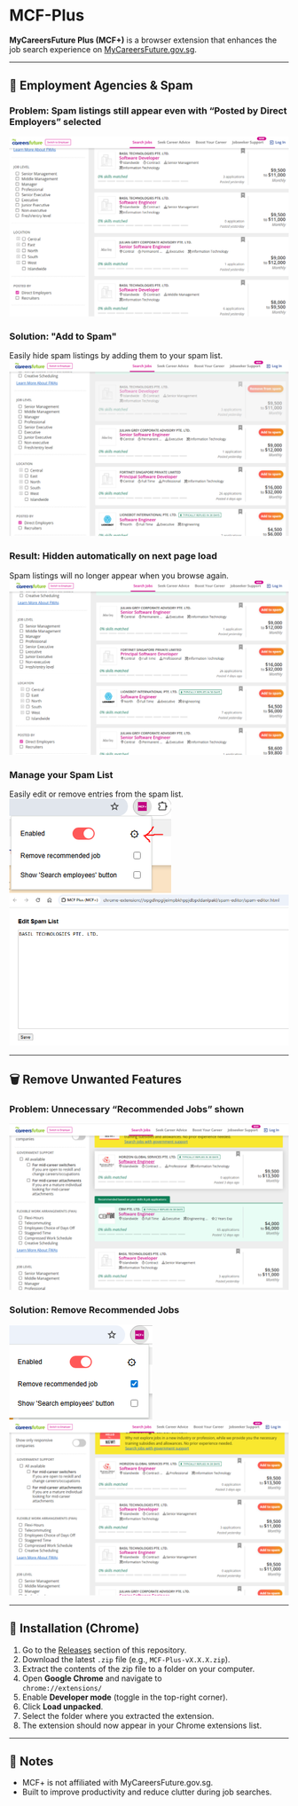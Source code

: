 # MCF-Plus
**MyCareersFuture Plus (MCF+)** is a browser extension that enhances the job search experience on [MyCareersFuture.gov.sg](https://www.mycareersfuture.gov.sg).

---

## 🚫 Employment Agencies & Spam

### Problem: Spam listings still appear even with **“Posted by Direct Employers”** selected
![Screenshot: spam listings](./img/spam.PNG)

### Solution: "Add to Spam"
Easily hide spam listings by adding them to your spam list.
![Screenshot: add to spam](./img/add_to_spam.PNG)

### Result: Hidden automatically on next page load
Spam listings will no longer appear when you browse again.
![Screenshot: spam removed](./img/spam_gone.PNG)

### Manage your Spam List
Easily edit or remove entries from the spam list.
![Screenshot: spam editor button](./img/spam_editor_button.PNG)  
![Screenshot: spam editor](./img/spam_editor.PNG)

---

## 🗑️ Remove Unwanted Features

### Problem: Unnecessary “Recommended Jobs” shown
![Screenshot: recommended jobs](./img/recommended_jobs.PNG)

### Solution: Remove Recommended Jobs
![Screenshot: remove recommended jobs](./img/remove_recommended_jobs.PNG)  
![Screenshot: recommended jobs removed](./img/recommended_job_removed.PNG)

---

## 🔧 Installation (Chrome)

1. Go to the [Releases](./releases) section of this repository.
2. Download the latest `.zip` file (e.g., `MCF-Plus-vX.X.X.zip`).
3. Extract the contents of the zip file to a folder on your computer.
4. Open **Google Chrome** and navigate to  
   `chrome://extensions/`
5. Enable **Developer mode** (toggle in the top-right corner).
6. Click **Load unpacked**.
7. Select the folder where you extracted the extension.
8. The extension should now appear in your Chrome extensions list.

---

## 📌 Notes
- MCF+ is not affiliated with MyCareersFuture.gov.sg.
- Built to improve productivity and reduce clutter during job searches.
